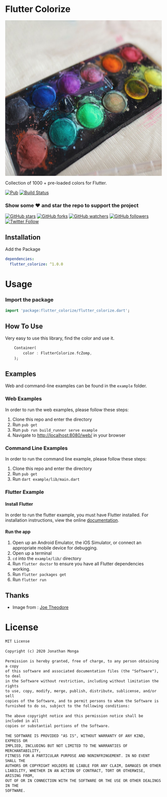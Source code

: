 # Flutter Colorize

<img src="https://raw.githubusercontent.com/JonathanMonga/flutter_colorize/master/images/header.jpg" align="center" alt="Header" height="500" width="100%"/>

Collection of 1000 + pre-loaded colors for Flutter.

[![Pub](https://img.shields.io/badge/pub-1.0.0)](https://pub.dev/packages/flutter_colorize)
[![Build Status](https://travis-ci.org/JonathanMonga/flutter_colorize?branch=master)](https://travis-ci.org/JonathanMonga/flutter_colorize)

### Show some :heart: and star the repo to support the project

[![GitHub stars](https://img.shields.io/github/stars/JonathanMonga/flutter_colorize?style=social&label=Star)](https://github.com/JonathanMonga/flutter_colorize) [![GitHub forks](https://img.shields.io/github/forks/JonathanMonga/flutter_colorize?style=social&label=Fork)](https://github.com/JonathanMonga/flutter_colorize/fork) [![GitHub watchers](https://img.shields.io/github/watchers/JonathanMonga/flutter_colorize?style=social&label=Watch)](https://github.com/JonathanMonga/flutter_colorize) [![GitHub followers](https://img.shields.io/github/followers/JonathanMonga.svg?style=social&label=Follow)](https://github.com/JonathanMonga)  
[![Twitter Follow](https://img.shields.io/twitter/follow/jonathan_monga.svg?style=social)](https://twitter.com/jonathan_monga)

## Installation

Add the Package

```yaml
dependencies:
  flutter_colorize: ^1.0.0
```

# Usage

### Import the package

```dart
import 'package:flutter_colorize/flutter_colorize.dart';
```

## How To Use

Very easy to use this library, find the color and use it.

```dart
    Container(
        color : FlutterColorize.fcZomp,
    );
```

## Examples

Web and command-line examples can be found in the `example` folder.

### Web Examples

In order to run the web examples, please follow these steps:

1. Clone this repo and enter the directory
2. Run `pub get`
3. Run `pub run build_runner serve example`
4. Navigate to [http://localhost:8080/web/](http://localhost:8080/web/) in your browser

### Command Line Examples

In order to run the command line example, please follow these steps:

1. Clone this repo and enter the directory
2. Run `pub get`
3. Run `dart example/lib/main.dart`

### Flutter Example

#### Install Flutter

In order to run the flutter example, you must have Flutter installed. For installation instructions, view the online
[documentation](https://flutter.io/).

#### Run the app

1. Open up an Android Emulator, the iOS Simulator, or connect an appropriate mobile device for debugging.
2. Open up a terminal
3. `cd` into the `example/lib/` directory
4. Run `flutter doctor` to ensure you have all Flutter dependencies working.
5. Run `flutter packages get`
6. Run `flutter run`

## Thanks

- Image from : [Joe Theodore](https://unsplash.com/@joetheodore)

# License

    MIT License

    Copyright (c) 2020 Jonathan Monga

    Permission is hereby granted, free of charge, to any person obtaining a copy
    of this software and associated documentation files (the "Software"), to deal
    in the Software without restriction, including without limitation the rights
    to use, copy, modify, merge, publish, distribute, sublicense, and/or sell
    copies of the Software, and to permit persons to whom the Software is
    furnished to do so, subject to the following conditions:

    The above copyright notice and this permission notice shall be included in all
    copies or substantial portions of the Software.

    THE SOFTWARE IS PROVIDED "AS IS", WITHOUT WARRANTY OF ANY KIND, EXPRESS OR
    IMPLIED, INCLUDING BUT NOT LIMITED TO THE WARRANTIES OF MERCHANTABILITY,
    FITNESS FOR A PARTICULAR PURPOSE AND NONINFRINGEMENT. IN NO EVENT SHALL THE
    AUTHORS OR COPYRIGHT HOLDERS BE LIABLE FOR ANY CLAIM, DAMAGES OR OTHER
    LIABILITY, WHETHER IN AN ACTION OF CONTRACT, TORT OR OTHERWISE, ARISING FROM,
    OUT OF OR IN CONNECTION WITH THE SOFTWARE OR THE USE OR OTHER DEALINGS IN THE
    SOFTWARE.
